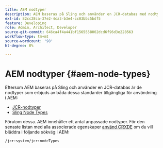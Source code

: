 ```yaml
---
title: AEM nodtyper
description: AEM baseras på Sling och använder en JCR-databas med nodtyper som erbjuds av båda, men AEM tillhandahåller också ett urval av sina egna nodtyper.
exl-id: 82cc28ca-37e2-4ca3-b3e4-cc03bbc5bdf5
feature: Developing
role: Admin, Architect, Developer
source-git-commit: 646ca4f4a441bf1565558002dcd6f96d3e228563
workflow-type: tm+mt
source-wordcount: '98'
ht-degree: 0%

---
```


# AEM nodtyper {#aem-node-types}

Eftersom AEM baseras på Sling och använder en JCR-databas är de nodtyper som erbjuds av båda dessa standarder tillgängliga för användning i AEM:

* [JCR-nodtyper](https://www.adobe.io/experience-manager/reference-materials/spec/jcr/2.0/3_Repository_Model.html#3.1.7-Node-Types)
* [Sling Node Types](https://cwiki.apache.org/confluence/display/SLING/Sling+Node+Types)

Förutom dessa. AEM innehåller ett antal anpassade nodtyper. För den senaste listan med alla associerade egenskaper [använd CRXDE](/help/implementing/developing/tools/crxde.md) om du vill bläddra i följande sökväg i AEM:

`/jcr:system/jcr:nodeTypes`
